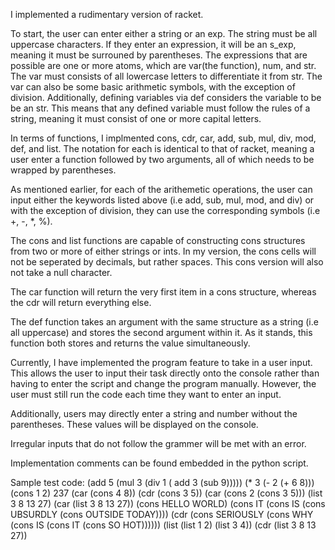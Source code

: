 I implemented a rudimentary version of racket. 

To start, the user can enter either a string or an exp. The string must be all uppercase characters. If they enter an expression, it will be an s_exp, meaning it must be surrouned by parentheses. The expressions that are possible are one or more atoms, which are var(the function), num, and str. The var must consists of all lowercase letters to differentiate it from str. The var can also be some basic arithmetic symbols, with the exception of division. Additionally, defining variables via def considers the variable to be be an str. This means that any defined variable must follow the rules of a string, meaning it must consist of one or more capital letters.

In terms of functions, I implmented cons, cdr, car, add, sub, mul, div, mod, def, and list. The notation for each is identical to that of racket, meaning a user enter a function followed by two arguments, all of which needs to be wrapped by parentheses.

As mentioned earlier, for each of the arithemetic operations, the user can input either the keywords listed above (i.e add, sub, mul, mod, and div) or with the exception of division, they can use the corresponding symbols (i.e +, -, *, %). 

The cons and list functions are capable of constructing cons structures from two or more of either strings or ints. In my version, the cons cells will not be seperated by decimals, but rather spaces. This cons version will also not take a null character.

The car function will return the very first item in a cons structure, whereas the cdr will return everything else.

The def function takes an argument with the same structure as a string (i.e all uppercase) and stores the second argument within it. As it stands, this function both stores and returns the value simultaneously. 

Currently, I have implemented the program feature to take in a user input. This allows the user to input their task directly onto the console rather than having to enter the script and change the program manually. However, the user must still run the code each time they want to enter an input.

Additionally, users may directly enter a string and number without the parentheses. These values will be displayed on the console.

Irregular inputs that do not follow the grammer will be met with an error. 

Implementation comments can be found embedded in the python script. 

Sample test code:
(add 5 (mul 3 (div 1 ( add 3 (sub 9)))))
(* 3 (- 2 (+ 6 8)))
(cons 1 2)
237
(car (cons 4 8))
(cdr (cons 3 5))
(car (cons 2 (cons 3 5)))
(list 3 8 13 27)
(car (list 3 8 13 27))
(cons HELLO WORLD)
(cons IT (cons IS (cons UBSURDLY (cons OUTSIDE TODAY))))
(cdr (cons SERIOUSLY (cons WHY (cons IS (cons IT (cons SO HOT))))))
(list (list 1 2) (list 3 4))
(cdr (list 3 8 13 27))
